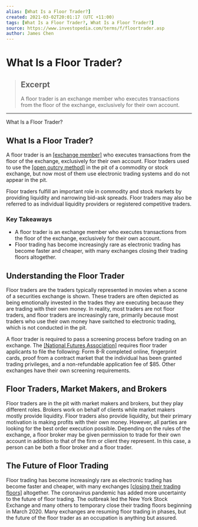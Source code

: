 ```yaml
---
alias: [What Is a Floor Trader?]
created: 2021-03-02T20:01:17 (UTC +11:00)
tags: [What Is a Floor Trader?, What Is a Floor Trader?]
source: https://www.investopedia.com/terms/f/floortrader.asp
author: James Chen
---
```


# What Is a Floor Trader?

> ## Excerpt
> A floor trader is an exchange member who executes transactions from the floor of the exchange, exclusively for their own account.

---

What Is a Floor Trader?
## What Is a Floor Trader?

A floor trader is an [[exchange member]](https://www.investopedia.com/terms/m/member.asp) who executes transactions from the floor of the exchange, exclusively for their own account. Floor traders used to use the [[open outcry method]](https://www.investopedia.com/terms/o/openoutcry.asp) in the pit of a commodity or stock exchange, but now most of them use electronic trading systems and do not appear in the pit.

Floor traders fulfill an important role in commodity and stock markets by providing liquidity and narrowing bid-ask spreads. Floor traders may also be referred to as individual liquidity providers or registered competitive traders.

### Key Takeaways

-   A floor trader is an exchange member who executes transactions from the floor of the exchange, exclusively for their own account.
-   Floor trading has become increasingly rare as electronic trading has become faster and cheaper, with many exchanges closing their trading floors altogether.

## Understanding the Floor Trader

Floor traders are the traders typically represented in movies when a scene of a securities exchange is shown. These traders are often depicted as being emotionally invested in the trades they are executing because they are trading with their own money. In reality, most traders are not floor traders, and floor traders are increasingly rare, primarily because most traders who use their own money have switched to electronic trading, which is not conducted in the pit.

A floor trader is required to pass a screening process before trading on an exchange. The [[National Futures Association]](https://www.investopedia.com/terms/n/nfa.asp) requires floor trader applicants to file the following: Form 8-R completed online, fingerprint cards, proof from a contract market that the individual has been granted trading privileges, and a non-refundable application fee of $85. Other exchanges have their own screening requirements.

## Floor Traders, Market Makers, and Brokers

Floor traders are in the pit with market makers and brokers, but they play different roles. Brokers work on behalf of clients while market makers mostly provide liquidity. Floor traders also provide liquidity, but their primary motivation is making profits with their own money. However, all parties are looking for the best order execution possible. Depending on the rules of the exchange, a floor broker may be given permission to trade for their own account in addition to that of the firm or client they represent. In this case, a person can be both a floor broker and a floor trader.

## The Future of Floor Trading

Floor trading has become increasingly rare as electronic trading has become faster and cheaper, with many exchanges [[closing their trading floors]](https://www.investopedia.com/what-happens-if-coronavirus-forces-the-closure-of-the-nyse-4799693) altogether. The coronavirus pandemic has added more uncertainty to the future of floor trading. The outbreak led the New York Stock Exchange and many others to temporary close their trading floors beginning in March 2020. Many exchanges are resuming floor trading in phases, but the future of the floor trader as an occupation is anything but assured.
